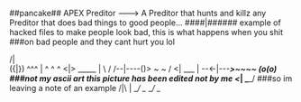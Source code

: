 ##pancake##                                                       APEX Preditor ---> A Preditor that hunts and killz any Preditor that does bad things to good people...
####|###### example of hacked files to make people look bad, this is what happens when you shit
###on bad people and they cant hurt you lol


   /|\
  ({|})
   ^^^
    |              ^ ^ ^
   <|>             _____
    |              \   /
 /--|----()>        ~ ~
/  <|   ___          |
--<-|---___>~~~~   (o(o)   ###not my ascii art this picture has been edited not by me
  <_|             \____/   ###so im leaving a note of an example
   /|\               |
__/   \__         __/ \__
